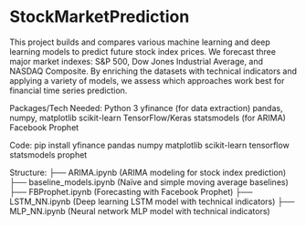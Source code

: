 # StockMarketPrediction
This project builds and compares various machine learning and deep learning models to predict future stock index prices. We forecast three major market indexes: S&P 500, Dow Jones Industrial Average, and NASDAQ Composite. By enriching the datasets with technical indicators and applying a variety of models, we assess which approaches work best for financial time series prediction.

Packages/Tech Needed:
Python 3
yfinance (for data extraction)
pandas, numpy, matplotlib
scikit-learn
TensorFlow/Keras
statsmodels (for ARIMA)
Facebook Prophet

Code:
pip install yfinance pandas numpy matplotlib scikit-learn tensorflow statsmodels prophet

Structure:
├── ARIMA.ipynb (ARIMA modeling for stock index prediction)
├── baseline_models.ipynb (Naïve and simple moving average baselines)
├── FBProphet.ipynb (Forecasting with Facebook Prophet)
├── LSTM_NN.ipynb (Deep learning LSTM model with technical indicators)
├── MLP_NN.ipynb (Neural network MLP model with technical indicators)


